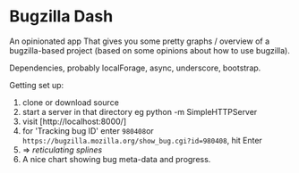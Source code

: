 # Bugzilla Dash

An opinionated app That gives you some pretty graphs / overview of a bugzilla-based project (based on some opinions about how to use bugzilla).

Dependencies, probably localForage, async, underscore, bootstrap.

Getting set up:

1. clone or download source
2. start a server in that directory eg python -m SimpleHTTPServer
3. visit [http://localhost:8000/]
4. for 'Tracking bug ID' enter `980408`or `https://bugzilla.mozilla.org/show_bug.cgi?id=980408`, hit Enter
5. => *reticulating splines*
6. A nice chart showing bug meta-data and progress.